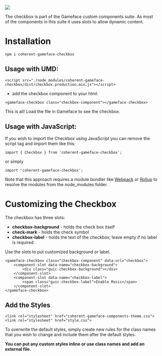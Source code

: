<!--Copyright (c) Coherent Labs AD. All rights reserved. Licensed under the MIT License. See License.txt in the project root for license information. -->

<a href="https://www.npmjs.com/package/coherent-gameface-checkbox"><img src="http://img.shields.io/npm/v/coherent-gameface-checkbox.svg?style=flat-square"/></a>

The checkbox is part of the Gameface custom components suite. As most of the components in this suite it uses slots to allow dynamic content.

Installation
===================

```
npm i coherent-gameface-checkbox
```

## Usage with UMD:

~~~~{.html}
<script src="./node_modules/coherent-gameface-checkbox/dist/checkbox.production.min.js"></script>
~~~~

* add the checkbox component to your html:

~~~~{.html}
<gameface-checkbox class="checkbox-component"></gameface-checkbox>
~~~~

This is all! Load the file in Gameface to see the checkbox.

## Usage with JavaScript:

If you wish to import the Checkbox using JavaScript you can remove the script tag and import them like this:

~~~~{.js}
import { Checkbox } from 'coherent-gameface-checkbox';
~~~~

or simply

~~~~{.js}
import 'coherent-gameface-checkbox';
~~~~

Note that this approach requires a module bundler like [Webpack](https://webpack.js.org/) or [Rollup](https://rollupjs.org/guide/en/) to resolve the
modules from the node_modules folder.

Customizing the Checkbox
=========================

The checkbox has three slots:
- **checkbox-background** - holds the check box itself
- **check-mark** - holds the check symbol
- **checkbox-label** - holds the text of the checkbox; leave empty if no label is required

Use the slots to put customized background or label.

~~~~{.html}
<gameface-checkbox class="checkbox-component" data-url="checkbox">
    <component-slot data-name="checkbox-background">
        <div class="guic-checkbox-background"></div>
    </component-slot>
    <component-slot data-name="checkbox-label">
        <span class="guic-checkbox-label">Enable Music</span>
    </component-slot>
</gameface-checkbox>
~~~~

## Add the Styles

~~~~{.css}
<link rel="stylesheet" href="coherent-gameface-components-theme.css">
<link rel="stylesheet" href="style.css">
~~~~

To overwrite the default styles, simply create new rules for the class names that
you wish to change and include them after the default styles.

**You can put any custom styles inline or use class names and add an external file.**

